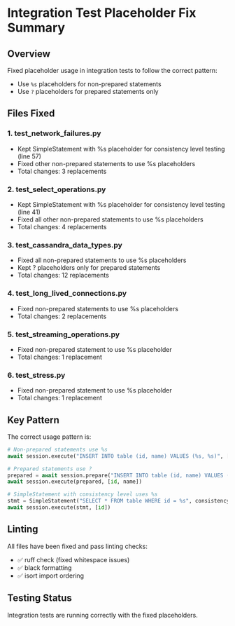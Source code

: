 # Integration Test Placeholder Fix Summary

## Overview
Fixed placeholder usage in integration tests to follow the correct pattern:
- Use `%s` placeholders for non-prepared statements
- Use `?` placeholders for prepared statements only

## Files Fixed

### 1. test_network_failures.py
- Kept SimpleStatement with %s placeholder for consistency level testing (line 57)
- Fixed other non-prepared statements to use %s placeholders
- Total changes: 3 replacements

### 2. test_select_operations.py
- Kept SimpleStatement with %s placeholder for consistency level testing (line 41)
- Fixed all other non-prepared statements to use %s placeholders
- Total changes: 4 replacements

### 3. test_cassandra_data_types.py
- Fixed all non-prepared statements to use %s placeholders
- Kept ? placeholders only for prepared statements
- Total changes: 12 replacements

### 4. test_long_lived_connections.py
- Fixed non-prepared statements to use %s placeholders
- Total changes: 2 replacements

### 5. test_streaming_operations.py
- Fixed non-prepared statement to use %s placeholder
- Total changes: 1 replacement

### 6. test_stress.py
- Fixed non-prepared statement to use %s placeholder
- Total changes: 1 replacement

## Key Pattern
The correct usage pattern is:
```python
# Non-prepared statements use %s
await session.execute("INSERT INTO table (id, name) VALUES (%s, %s)", [id, name])

# Prepared statements use ?
prepared = await session.prepare("INSERT INTO table (id, name) VALUES (?, ?)")
await session.execute(prepared, [id, name])

# SimpleStatement with consistency level uses %s
stmt = SimpleStatement("SELECT * FROM table WHERE id = %s", consistency_level=ConsistencyLevel.QUORUM)
await session.execute(stmt, [id])
```

## Linting
All files have been fixed and pass linting checks:
- ✅ ruff check (fixed whitespace issues)
- ✅ black formatting
- ✅ isort import ordering

## Testing Status
Integration tests are running correctly with the fixed placeholders.

